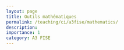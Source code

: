 ```yaml
---
layout: page
title: Outils mathématiques
permalink: /teaching/ci/a3fise/mathematics/
description: 
importance: 1
category: A3 FISE
---
```

